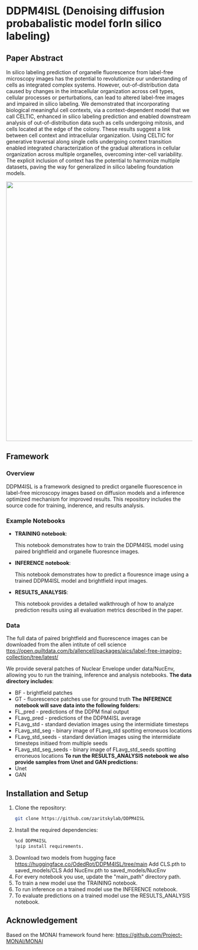 # DDPM4ISL (Denoising diffusion probabalistic model forIn silico labeling)


## Paper Abstract

In silico labeling prediction of organelle fluorescence from label-free microscopy images has the potential to revolutionize our understanding of cells as integrated complex systems. However, out-of-distribution data caused by changes in the intracellular organization across cell types, cellular processes or perturbations, can lead to altered label-free images and impaired in silico labeling. We demonstrated that incorporating biological meaningful cell contexts, via a context-dependent model that we call CELTIC, enhanced in silico labeling prediction and enabled downstream analysis of out-of-distribution data such as cells undergoing mitosis, and cells located at the edge of the colony. These results suggest a link between cell context and intracellular organization. Using CELTIC for generative traversal along single cells undergoing context transition enabled integrated characterization of the gradual alterations in cellular organization across multiple organelles, overcoming inter-cell variability. The explicit inclusion of context has the potential to harmonize multiple datasets, paving the way for generalized in silico labeling foundation models.

<img src="assets/f2.png" width="700" />


## Framework

### Overview
DDPM4ISL is a framework designed to predict organelle fluorescence in label-free microscopy images based on diffusion models and a inference optimized mechanism for improved results. This repository includes the source code for training, inderence, and results analysis.


### Example Notebooks
- **TRAINING notebook**: 

    This notebook demonstrates how to train the DDPM4ISL model using paired brightfield and organelle fluoresnce images. 
    
- **INFERENCE notebook**:

    This notebook demonstrates how to predict a flouresnce image using a trained DDPM4ISL model and brightfield input images. 

- **RESULTS_ANALYSIS**:

    This notebook provides a detailed walkthrough of how to analyze prediction results using all evaluation metrics described in the paper.

### Data

The full data of paired brightfield and fluorescence images can be downloaded from the allen intitute of cell science
[ttps://open.quiltdata.com/b/allencell/packages/aics/label-free-imaging-collection/tree/latest/](ttps://open.quiltdata.com/b/allencell/packages/aics/label-free-imaging-collection/tree/latest/)

We provide several patches of Nuclear Envelope under data/NucEnv, allowing you to run the training, inference and analysis notebooks.
**The data directory includes**:
- BF - brightfield patches
- GT - fluorescence patches use for ground truth
**The INFERENCE notebook will save data into the following folders:**
- FL_pred - predictions of the DDPM final output
- FLavg_pred - predictions of the DDPM4ISL average
- FLavg_std - standard deviation images using the intermidiate timesteps
- FLavg_std_seg - binary image of FLavg_std spotting erroneuos locations
- FLavg_std_seeds - standard deviation images using the intermidiate timesteps initiaed from multiple seeds
- FLavg_std_seg_seeds - binary image of FLavg_std_seeds spotting erroneuos locations
**To run the RESULTS_ANALYSIS notebook we also provide samples from Unet and GAN predictions:**
- Unet
- GAN

## Installation and Setup

1. Clone the repository:
   ```bash
   git clone https://github.com/zaritskylab/DDPM4ISL

2. Install the required dependencies:
    ```bash
    %cd DDPM4ISL
    !pip install requirements.
3. Download two models from hugging face https://huggingface.co/OdedRot/DDPM4ISL/tree/main
   Add CLS.pth to saved_models/CLS
   Add NucEnv.pth to saved_models/NucEnv
4. For every notebook you use, update the "main_path" directory path.
5. To train a new model use the TRAINING notebook.
6. To run inference on a trained model use the INFERENCE notebook.
7. To evaluate predictions on a trained model use the RESULTS_ANALYSIS notebook.

## Acknowledgement
Based on the MONAI framework found here:
https://github.com/Project-MONAI/MONAI

